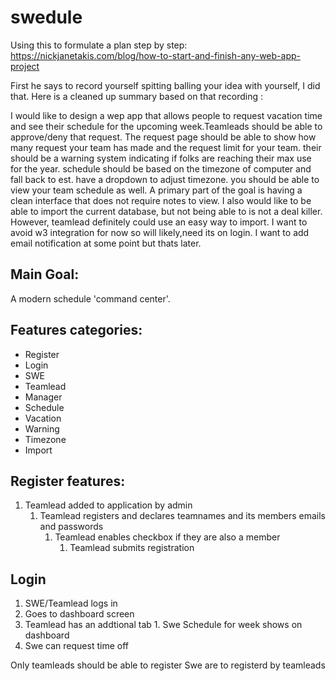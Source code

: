 # swedule
Using this to formulate a plan step by step:
https://nickjanetakis.com/blog/how-to-start-and-finish-any-web-app-project

First he says to record yourself spitting balling your idea with yourself, I did that. Here is a cleaned up summary based on that recording :


I would like to design a wep app that allows people to request vacation time and see their schedule for the upcoming week.Teamleads should be able to approve/deny that request. The request page should be able to show how many request your team has made and the request limit for your team. their should be a warning system indicating if folks are reaching their max use for the year. schedule should be based on the timezone of computer and fall back to est. have a dropdown to adjust timezone. you should be able to view your team schedule as well. A primary part of the goal is having a clean interface that does not require notes to view. I also would like to be able to import the current database, but not being able to is not a deal killer. However, teamlead definitely could use an easy way to import. I want to avoid w3 integration for now so will likely,need its on login. I want to add email notification at some point but thats later.

## Main Goal:
A modern schedule 'command center'.

## Features categories:
* Register
* Login
* SWE
* Teamlead
* Manager
* Schedule
* Vacation
* Warning
* Timezone
* Import

## Register features:
1. Teamlead added to application by admin 
   1. Teamlead registers and declares teamnames and its members emails and passwords
      1. Teamlead enables checkbox if they are also a member
         1. Teamlead submits registration
      
## Login
1. SWE/Teamlead logs in
  1. Goes to dashboard screen
   1. Teamlead has an addtional tab
    1. Swe Schedule for week shows on dashboard
1. Swe can request time off
 



Only teamleads should be able to register
Swe are to registerd by teamleads
